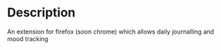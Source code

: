 # Description
An extension for firefox (soon chrome) which allows daily journalling and mood tracking
